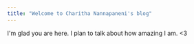 ```yaml
---
title: "Welcome to Charitha Nannapaneni's blog"
---
```


I'm glad you are here. I plan to talk about how amazing I am. <3
